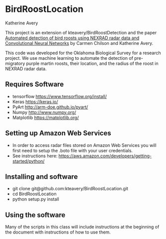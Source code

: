 # BirdRoostLocation
Katherine Avery

This project is an extension of kteavery/BirdRoostDetection and the paper [Automated detection of bird roosts using NEXRAD radar data and Convolutional Neural Networks](https://zslpublications.onlinelibrary.wiley.com/doi/10.1002/rse2.92) by Carmen Chilson and Katherine Avery.

This code was developed for the Oklahoma Biological Survey for a research project. We use machine learning to automate the detection of pre-migratory purple martin roosts, their location, and the radius of the roost in NEXRAD radar data.

## Requires Software
- tensorflow https://www.tensorflow.org/install/
- Keras https://keras.io/
- PyArt http://arm-doe.github.io/pyart/
- Numpy http://www.numpy.org/
- Matplotlib https://matplotlib.org/

## Setting up Amazon Web Services
- In order to access radar files stored on Amazon Web Services you will first need to setup the .boto file with your user credentials.
- See instructions here: https://aws.amazon.com/developers/getting-started/python/

## Installing and software
- git clone git<span></span>@github.com:kteavery/BirdRoostLocation.git
- cd BirdRoostLocation
- python setup.py install

## Using the software
Many of the scripts in this class will include instructions at the beginning of the document with instructions of how to use them.
